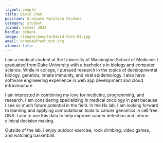 ```yaml
---
layout: people
title: David Chen
position: Graduate Rotation Student
category: Student
joined: Summer 2022
handle: dchen4
image: /images/people/David-Chen-01.jpg
email: dchen4@fredhutch.org
alumni: false
---
```


I am a medical student at the University of Washington School of Medicine. I graduated from Duke University with a bachelor's in biology and computer science. While in college, I pursued research in the topics of developmental biology, genetics, innate immunity, and viral epidemiology. I also have software engineering experience in web app development and cloud infrastructure.

I am interested in combining my love for medicine, programming, and research. I am considering specializing in medical oncology in part because I see so much future potential in the field. In the Ha lab, I am looking forward to learning and applying computational tools to cancer genomics in cell free DNA. I aim to use this data to help improve cancer detection and inform clinical decision making.

Outside of the lab, I enjoy outdoor exercise, rock climbing, video games, and watching basketball.
